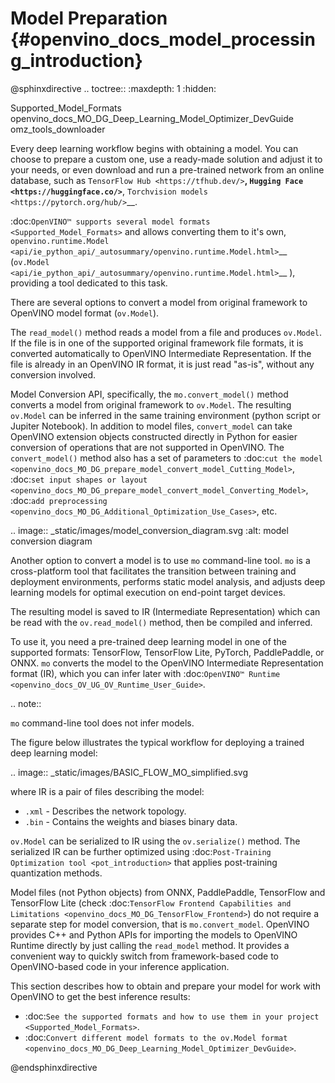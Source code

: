 # Model Preparation {#openvino_docs_model_processing_introduction}

@sphinxdirective
.. toctree::
   :maxdepth: 1
   :hidden:

   Supported_Model_Formats
   openvino_docs_MO_DG_Deep_Learning_Model_Optimizer_DevGuide
   omz_tools_downloader


Every deep learning workflow begins with obtaining a model. You can choose to prepare a custom one, use a ready-made solution and adjust it to your needs, or even download and run a pre-trained network from an online database, such as `TensorFlow Hub <https://tfhub.dev/>`__, `Hugging Face <https://huggingface.co/>`__, `Torchvision models <https://pytorch.org/hub/>`__.

:doc:`OpenVINO™ supports several model formats <Supported_Model_Formats>` and allows converting them to it's own, `openvino.runtime.Model <api/ie_python_api/_autosummary/openvino.runtime.Model.html>`__ (`ov.Model <api/ie_python_api/_autosummary/openvino.runtime.Model.html>`__ ), providing a tool dedicated to this task.

There are several options to convert a model from original framework to OpenVINO model format (``ov.Model``).

The ``read_model()`` method reads a model from a file and produces ``ov.Model``. If the file is in one of the supported original framework file formats, it is converted automatically to OpenVINO Intermediate Representation. If the file is already in an OpenVINO IR format, it is just read "as-is", without any conversion involved.

Model Conversion API, specifically, the ``mo.convert_model()`` method converts a model from original framework to ``ov.Model``. The resulting ``ov.Model`` can be inferred in the same training environment (python script or Jupiter Notebook). In addition to model files, ``convert_model`` can take OpenVINO extension objects constructed directly in Python for easier conversion of operations that are not supported in OpenVINO. The ``convert_model()`` method also has a set of parameters to :doc:`cut the model <openvino_docs_MO_DG_prepare_model_convert_model_Cutting_Model>`, :doc:`set input shapes or layout <openvino_docs_MO_DG_prepare_model_convert_model_Converting_Model>`, :doc:`add preprocessing <openvino_docs_MO_DG_Additional_Optimization_Use_Cases>`, etc.

.. image:: _static/images/model_conversion_diagram.svg
   :alt: model conversion diagram

Another option to convert a model is to use ``mo`` command-line tool. ``mo`` is a cross-platform tool that facilitates the transition between training and deployment environments, performs static model analysis, and adjusts deep learning models for optimal execution on end-point target devices.

The resulting model is saved to IR (Intermediate Representation) which can be read with the ``ov.read_model()`` method, then be compiled and inferred.

To use it, you need a pre-trained deep learning model in one of the supported formats: TensorFlow, TensorFlow Lite, PyTorch, PaddlePaddle, or ONNX. ``mo`` converts the model to the OpenVINO Intermediate Representation format (IR), which you can infer later with :doc:`OpenVINO™ Runtime <openvino_docs_OV_UG_OV_Runtime_User_Guide>`.

.. note::

   ``mo`` command-line tool does not infer models.


The figure below illustrates the typical workflow for deploying a trained deep learning model:

.. image:: _static/images/BASIC_FLOW_MO_simplified.svg

where IR is a pair of files describing the model:

* ``.xml`` - Describes the network topology.
* ``.bin`` - Contains the weights and biases binary data.

``ov.Model`` can be serialized to IR using the ``ov.serialize()`` method. The serialized IR can be further optimized using :doc:`Post-Training Optimization tool <pot_introduction>` that applies post-training quantization methods.

Model files (not Python objects) from ONNX, PaddlePaddle, TensorFlow and TensorFlow Lite  (check :doc:`TensorFlow Frontend Capabilities and Limitations <openvino_docs_MO_DG_TensorFlow_Frontend>`) do not require a separate step for model conversion, that is ``mo.convert_model``. OpenVINO provides C++ and Python APIs for importing the models to OpenVINO Runtime directly by just calling the ``read_model`` method. It provides a convenient way to quickly switch from framework-based code to OpenVINO-based code in your inference application.

This section describes how to obtain and prepare your model for work with OpenVINO to get the best inference results:

* :doc:`See the supported formats and how to use them in your project <Supported_Model_Formats>`.
* :doc:`Convert different model formats to the ov.Model format <openvino_docs_MO_DG_Deep_Learning_Model_Optimizer_DevGuide>`.


@endsphinxdirective
